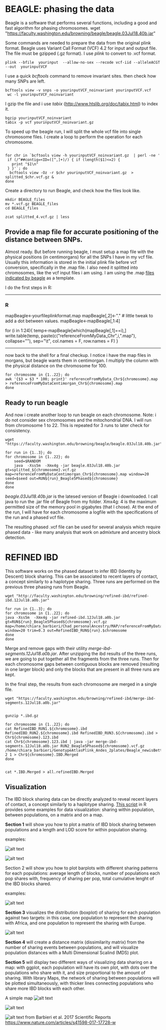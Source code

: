 

# BEAGLE: phasing the data

Beagle is a software that performs several functions, including a good and fast algorithm for phasing chromosomes.
wget "https://faculty.washington.edu/browning/beagle/beagle.03Jul18.40b.jar"

Some commands are needed to prepare the data from the original plink format.
Beagle uses Variant Call Format (VCF) 4.2 for input and output file. The file must be gzipped (.gz format). I use *plink* to convert to .vcf format.

```
plink --bfile  yourinput  --allow-no-sex --recode vcf-iid --alleleACGT --out  yourinputVCF
```


I use a quick *bcftools* command to remove invariant sites. then check how many SNPs are left.

```
bcftools view -v snps -o yourinputVCF_noinvariant yourinputVCF.vcf
 wc -l yourinputVCF_noinvariant
```

I gzip the file and i use *tabix* (http://www.htslib.org/doc/tabix.html) to index it.

```
bgzip yourinputVCF_noinvariant
tabix -p vcf yourinputVCF_noinvariant.gz
```
To speed up the beagle run, I will split the whole vcf file into single chromosome files. I create a loop to perform the operation for each chromosome.
```

for chr in `bcftools view -h yourinputVCF_noinvariant.gz  | perl -ne '
 if (/^##contig=<ID=([^,]+)/) { if (length($1)<=2) {
   print "$1\n"
 } }'`; do
  bcftools view -Oz -r $chr yourinputVCF_noinvariant.gz  > splitted_$chr.vcf.gz &
done
```

Create a directory to run Beagle, and check how the files look like.

```
mkdir BEAGLE_files
mv *.vcf.gz BEAGLE_files
cd BEAGLE_files

zcat splitted_4.vcf.gz | less
```

## Provide a map file for accurate positioning of the distance between SNPs.
Almost ready. But before running beagle, I must setup a map file with the physical positions (in centimorgans) for all the SNPs I have in my vcf file. Usually this information is stored in the initial plink file before vcf conversion, specifically in the .map file. I also need it splitted into chromosomes, like the vcf input files i am using. I am using the .map [files indicated by beagle](http://bochet.gcc.biostat.washington.edu/beagle/genetic_maps/) as a template.

I do the first steps in R:

-------------------------
### R

mapBeagle<-yourfileplinkformat.map
mapBeagle[,2]<-"."   # little tweak to add a dot between values.
mapBeagle<-mapBeagle[,1:4]

for (i in 1:24){
temp<-mapBeagle[which(mapBeagle[,1]==i),]
write.table(temp, paste(c("referenceFromMyData_Chr",i,".map"), collapse=""), sep="\t",  col.names = F, row.names = F)
}

----------------------------

now back to the shell for a final checkup.
I notice i have the map files in morgans, but beagle wants them in centimorgan. I multiply the column with the physical distance on the chromosome for 100.

```
for chromosome in {1..22}; do
awk '{$3 = $3 * 100; print}' referenceFromMyData_Chr${chromosome}.map > referenceFromMyDataCentimorgan_Chr${chromosome}.map
done
```

## Ready to run beagle

And now i create another  loop to run beagle on each chromosome. Note: i do not consider sex chromosomes and the mitochondrial DNA. I will run from chromosome 1 to 22.
This is repeated for 3 runs to later check for consistency.

```
wget "https://faculty.washington.edu/browning/beagle/beagle.03Jul18.40b.jar"

for run in {1..3}; do
for chromosome in {1..22}; do
	seed=$RANDOM
    java  -Xss5m  -Xmx4g -jar beagle.03Jul18.40b.jar gt=splitted_${chromosome}.vcf.gz  map=referenceFromMyDataCentimorgan_Chr${chromosome}.map window=20 seed=$seed out=RUN${run}_Beagle5Phased${chromosome}
done
done
```
*beagle.03Jul18.40b.jar* is the latesed version of Beagle i downloaded. I call java to run the .jar file of Beagle from my folder.
Xmx4g: 4 is the maximum permitted size of the memory pool in gigabytes (that I chose).
At the end of the run, I will have for each chromosome a logfile with the specifications of the run and a phased vcf file.

The resulting phased .vcf file can be used for several analysis which require phased data - like many analysis that work on admixture and ancestry block detection.




# REFINED IBD

This software works on the phased dataset to infer IBD (Identity by Descent) block sharing. This can be associated to recent layers of contact, a concept similarly to a haplotype sharing.
Three runs are performed on the previous three phasing runs from Beagle.

```
wget "http://faculty.washington.edu/browning/refined-ibd/refined-ibd.12Jul18.a0b.jar"

for run in {1..3}; do
for chromosome in {1..22}; do
java -Xss5m  -Xmx4g -jar refined-ibd.12Jul18.a0b.jar gt=RUN${run}_Beagle5Phased${chromosome}.vcf.gz map=/home/chiara_barbieri/Chad_personalAncestry/MAP/referenceFromMyData_Chr${chromosome}.map window=20 trim=0.3 out=RefinedIBD_RUN${run}.$chromosome
done
done
```

Merge and remove gaps with their utility *merge-ibd-segments.12Jul18.a0b.jar*. 
After unzipping the ibd results of the three runs, we are going to put together all the fragments from the three runs.
Then for each chromosome gaps between contiguous blocks are removed (resulting in one larger block) and only the blocks that are present in all three runs are kept.

In the final step, the results from each chromosome are merged in a single file.

```
wget "https://faculty.washington.edu/browning/refined-ibd/merge-ibd-segments.12Jul18.a0b.jar"


gunzip *.ibd.gz

for chromosome in {1..22}; do
cat RefinedIBD_RUN1.${chromosome}.ibd RefinedIBD_RUN2.${chromosome}.ibd RefinedIBD_RUN3.${chromosome}.ibd > Chr${chromosome}.123.ibd
cat Chr${chromosome}.123.ibd | java -jar merge-ibd-segments.12Jul18.a0b.jar RUN2_Beagle5Phased${chromosome}.vcf.gz  /home/chiara_barbieri/GenotypeAtlasPlink_Andes_2plates/Beagle_newisBetter/MapFromMyData/referenceFromMyDataCentimorgan_Chr${chromosome}.map 2 1 > Chr${chromosome}.IBD.Merged
done


cat *.IBD.Merged > all.refinedIBD.Merged
```




## Visualization

The IBD block sharing data can be directly analyzed to reveal recent layers of contact, a concept similarly to a haplotype sharing.
[This script](https://github.com/chiarabarbieri/SNPs_HumanOrigins_Recipes/blob/master/BEAGLE/plotting_IBD_fromBeagle.r) in R provides some examples for data visualization: sharing within population, between populations, on a matrix and on a map.

**Section 1** will show you how to plot a matrix of IBD block sharing between populations and a length and LOD score for within population sharing.

examples:

![alt text](https://github.com/chiarabarbieri/SNPs_HumanOrigins_Recipes/blob/master/BEAGLE/1.1.png)

![alt text](https://github.com/chiarabarbieri/SNPs_HumanOrigins_Recipes/blob/master/BEAGLE/1.2.png)


Section 2 will show you how to plot barplots with different sharing patterns for each populations: average length of blocks, number of populations each pop shares with, frequency of sharing per pop, total cumulative lenght of the IBD blocks shared.

examples:

![alt text](https://github.com/chiarabarbieri/SNPs_HumanOrigins_Recipes/blob/master/BEAGLE/2.png)


**Section 3** visualizes the distribution (boxplot) of sharing for each population against two targets: in this case, one population to represent the sharing with Africa, and one population to represent the sharing with Europe.

![alt text](https://github.com/chiarabarbieri/SNPs_HumanOrigins_Recipes/blob/master/BEAGLE/3.png)


**Section 4** will create a distance matrix (dissimilarity matrix) from the number of sharing events between populations, and will visualize population distances with a Multi Dimensional Scalind (MDS) plot.

**Section 5** will display two different ways of visualizing data sharing on a map: with ggplot, each population will have its own plot, with dots over the populations who share with it, and size proportional to the amount of sharing. With library Maps, the network of sharing between populations will be plotted simultaneously, with thicker lines connecting populations who share more IBD blocks with each other.

A simple map
![alt text](https://github.com/chiarabarbieri/SNPs_HumanOrigins_Recipes/blob/master/BEAGLE/4.1.png)


![alt text](https://github.com/chiarabarbieri/SNPs_HumanOrigins_Recipes/blob/master/BEAGLE/4.png)

![alt text](https://media.springernature.com/lw900/springer-static/image/art%3A10.1038%2Fs41598-017-17728-w/MediaObjects/41598_2017_17728_Fig5_HTML.jpg)
from Barbieri et al. 2017 Scientific Reports https://www.nature.com/articles/s41598-017-17728-w
